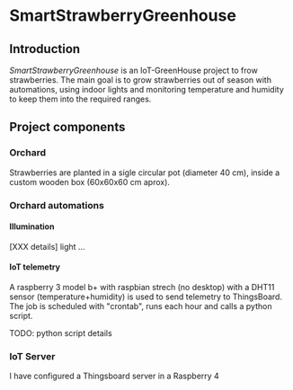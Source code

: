 # SmartStrawberryGreenhouse

## Introduction
*SmartStrawberryGreenhouse* is an IoT-GreenHouse project to frow strawberries. The main goal is to grow strawberries out of season with automations, using indoor lights and monitoring temperature and humidity to keep them into the required ranges.

## Project components

### Orchard
Strawberries are planted in a sigle circular pot (diameter 40 cm), inside a custom wooden box (60x60x60 cm aprox).

### Orchard automations
#### Illumination
[XXX details] light ...
#### IoT telemetry
A raspberry 3 model b+ with raspbian strech (no desktop) with a DHT11 sensor (temperature+humidity) is used to send telemetry to ThingsBoard.
The job is scheduled with "crontab", runs each hour and calls a python script.

TODO: python script details

### IoT Server
I have configured a Thingsboard server in a Raspberry 4

